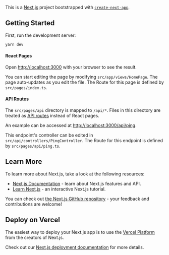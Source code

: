 This is a [Next.js](https://nextjs.org/) project bootstrapped with [`create-next-app`](https://github.com/vercel/next.js/tree/canary/packages/create-next-app).

## Getting Started

First, run the development server:

```bash
yarn dev
```

#### React Pages

Open [http://localhost:3000](http://localhost:3000) with your browser to see the result.

You can start editing the page by modifying `src/app/views/HomePage`. The page auto-updates as you edit the file.
The Route for this page is defined by `src/pages/index.ts`.

#### API Routes

The `src/pages/api` directory is mapped to `/api/*`. Files in this directory are treated as [API routes](https://nextjs.org/docs/api-routes/introduction) instead of React pages.

An example can be accessed at [http://localhost:3000/api/ping](http://localhost:3000/api/ping).

This endpoint's controller can be edited in `src/api/controllers/PingController`.
The Route for this endpoint is defined by `src/pages/api/ping.ts`.

## Learn More

To learn more about Next.js, take a look at the following resources:

- [Next.js Documentation](https://nextjs.org/docs) - learn about Next.js features and API.
- [Learn Next.js](https://nextjs.org/learn) - an interactive Next.js tutorial.

You can check out [the Next.js GitHub repository](https://github.com/vercel/next.js/) - your feedback and contributions are welcome!

## Deploy on Vercel

The easiest way to deploy your Next.js app is to use the [Vercel Platform](https://vercel.com/new?utm_medium=default-template&filter=next.js&utm_source=create-next-app&utm_campaign=create-next-app-readme) from the creators of Next.js.

Check out our [Next.js deployment documentation](https://nextjs.org/docs/deployment) for more details.
